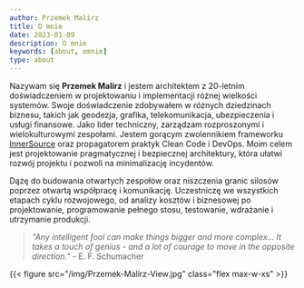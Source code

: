 ```yaml
---
author: Przemek Malirz
title: O mnie
date: 2023-01-09
description: O mnie
keywords: [about, omnie]
type: about
---
```


Nazywam się **Przemek Malirz** i jestem architektem z 20-letnim doświadczeniem w projektowaniu i
implementacji różnej wielkości systemów. Swoje doświadczenie zdobywałem w różnych dziedzinach biznesu,
takich jak geodezja, grafika, telekomunikacja, ubezpieczenia i usługi finansowe. Jako lider techniczny, zarządzam
rozproszonymi i wielokulturowymi zespołami. Jestem gorącym zwolennikiem
frameworku [InnerSource](https://innersourcecommons.org/ "InnerSource") oraz propagatorem
praktyk Clean Code i DevOps. Moim celem jest projektowanie pragmatycznej i bezpiecznej architektury, która ułatwi rozwój
projektu i pozwoli na minimalizację incydentów.

Dążę do budowania otwartych zespołów oraz niszczenia granic silosów poprzez otwartą współpracę i komunikację.
Uczestniczę we wszystkich etapach cyklu rozwojowego, od analizy kosztów i biznesowej po projektowanie, programowanie
pełnego stosu, testowanie, wdrażanie i utrzymanie produkcji.

> _"Any intelligent fool can make things bigger and more complex... It takes a touch of genius - and a lot of courage to
move in the opposite direction."_ - E. F. Schumacher

{{< figure src="/img/Przemek-Malirz-View.jpg" class="flex max-w-xs" >}}
